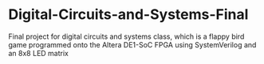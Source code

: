 # Digital-Circuits-and-Systems-Final
Final project for digital circuits and systems class, which is a flappy bird game programmed onto the Altera DE1-SoC FPGA using SystemVerilog and an 8x8 LED matrix

